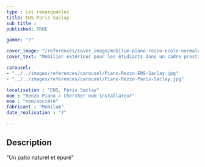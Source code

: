 ```yaml
---
type : Les remarquables
title: ENS Paris Saclay
sub_title : 
published: TRUE

gamme: "?" 

cover_image: "/references/cover_image/mobilum-piano-rezzo-ecole-normale-superieure-ens.jpg"
cover_text: "Mobilier extérieur pour les étudiants dans un cadre prestigieux"

carousel: 
- "../../images/references/carousel/Piano-Rezzo-ENS-Saclay.jpg"
- "../../images/references/carousel/Piano-Rezzo-Paris-Saclay.jpg"

localisation : "ENS, Paris Saclay"
moe : "Renzo Piano / Chercher nom installateur"
moa : "nom/société"
fabricant : "Mobilum"
date_realisation : "?"

---
```


## Description
 "Un patio naturel et épuré"